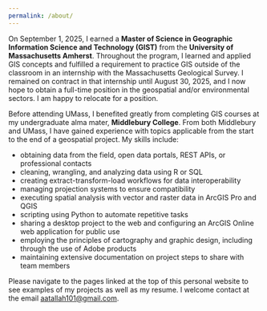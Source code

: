 ```yaml
---
permalink: /about/
---
```


<script data-goatcounter="https://andy-gis-portfolio.goatcounter.com/count"
        async src="//gc.zgo.at/count.js"></script>

On September 1, 2025, I earned a **Master of Science in Geographic Information Science and Technology (GIST)** from the **University of Massachusetts Amherst**. Throughout the program, I learned and applied GIS concepts and fulfilled a requirement to practice GIS outside of the classroom in an internship with the Massachusetts Geological Survey. I remained on contract in that internship until August 30, 2025, and I now hope to obtain a full-time position in the geospatial and/or environmental sectors. I am happy to relocate for a position.

Before attending UMass, I benefited greatly from completing GIS courses at my undergraduate alma mater, **Middlebury College**. From both Middlebury and UMass, I have gained experience with topics applicable from the start to the end of a geospatial project. My skills include:
* obtaining data from the field, open data portals, REST APIs, or professional contacts
* cleaning, wrangling, and analyzing data using R or SQL
* creating extract-transform-load workflows for data interoperability
* managing projection systems to ensure compatibility
* executing spatial analysis with vector and raster data in ArcGIS Pro and QGIS
* scripting using Python to automate repetitive tasks
* sharing a desktop project to the web and configuring an ArcGIS Online web application for public use
* employing the principles of cartography and graphic design, including through the use of Adobe products
* maintaining extensive documentation on project steps to share with team members

Please navigate to the pages linked at the top of this personal website to see examples of my projects as well as my resume. I welcome contact at the email [aatallah101@gmail.com](mailto:aatallah101@gmail.com). 